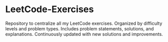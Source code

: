 # LeetCode-Exercises
Repository to centralize all my LeetCode exercises. Organized by difficulty levels and problem types. Includes problem statements, solutions, and explanations. Continuously updated with new solutions and improvements.
